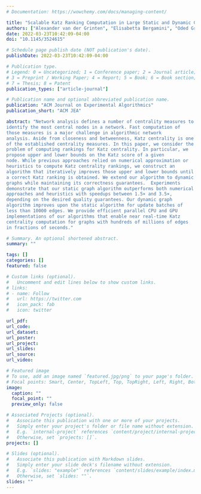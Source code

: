 ```yaml
---
# Documentation: https://wowchemy.com/docs/managing-content/

title: "Scalable Katz Ranking Computation in Large Static and Dynamic Graphs"
authors: ["Alexander van der Grinten", "Elisabetta Bergamini", "Oded Green", "David Bader", "Henning Meyerhenke"]
date: 2022-03-23T10:42:09-04:00
doi: "10.1145/3524615"

# Schedule page publish date (NOT publication's date).
publishDate: 2022-03-23T10:42:09-04:00

# Publication type.
# Legend: 0 = Uncategorized; 1 = Conference paper; 2 = Journal article;
# 3 = Preprint / Working Paper; 4 = Report; 5 = Book; 6 = Book section;
# 7 = Thesis; 8 = Patent
publication_types: ["article-journal"]

# Publication name and optional abbreviated publication name.
publication: "ACM Journal on Experimental Algorithmics"
publication_short: "ACM JEA"

abstract: "Network analysis defines a number of centrality measures to
identify the most central nodes in a network. Fast computation of
those measures is a major challenge in algorithmic network
analysis. Aside from closeness and betweenness, Katz centrality is one
of the established centrality measures. In this paper, we consider the
problem of computing rankings for Katz centrality. In particular, we
propose upper and lower bounds on the Katz score of a given
node. While previous approaches relied on numerical approximation or
heuristics to compute Katz centrality rankings, we construct an
algorithm that iteratively improves those upper and lower bounds until
a correct Katz ranking is obtained. We extend our algorithm to dynamic
graphs while maintaining its correctness guarantees.  Experiments
demonstrate that our static graph algorithm outperforms both numerical
approaches and heuristics with speedups between 1.5× and 3.5×,
depending on the desired quality guarantees. Our dynamic graph
algorithm improves upon the static algorithm for update batches of
less than 10000 edges. We provide efficient parallel CPU and GPU
implementations of our algorithms that enable near real-time Katz
centrality computation for graphs with hundreds of millions of edges
in fractions of seconds."

# Summary. An optional shortened abstract.
summary: ""

tags: []
categories: []
featured: false

# Custom links (optional).
#   Uncomment and edit lines below to show custom links.
# links:
# - name: Follow
#   url: https://twitter.com
#   icon_pack: fab
#   icon: twitter

url_pdf:
url_code:
url_dataset:
url_poster:
url_project:
url_slides:
url_source:
url_video:

# Featured image
# To use, add an image named `featured.jpg/png` to your page's folder. 
# Focal points: Smart, Center, TopLeft, Top, TopRight, Left, Right, BottomLeft, Bottom, BottomRight.
image:
  caption: ""
  focal_point: ""
  preview_only: false

# Associated Projects (optional).
#   Associate this publication with one or more of your projects.
#   Simply enter your project's folder or file name without extension.
#   E.g. `internal-project` references `content/project/internal-project/index.md`.
#   Otherwise, set `projects: []`.
projects: []

# Slides (optional).
#   Associate this publication with Markdown slides.
#   Simply enter your slide deck's filename without extension.
#   E.g. `slides: "example"` references `content/slides/example/index.md`.
#   Otherwise, set `slides: ""`.
slides: ""
---
```

